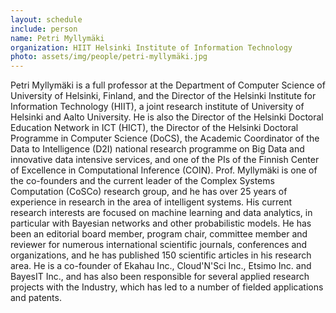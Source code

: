 ```yaml
---
layout: schedule
include: person
name: Petri Myllymäki
organization: HIIT Helsinki Institute of Information Technology
photo: assets/img/people/petri-myllymäki.jpg
---
```


Petri Myllymäki is a full professor at the Department of Computer Science of University of Helsinki, Finland, and the Director of 
the Helsinki Institute for Information Technology (HIIT), a joint research institute of University of Helsinki and Aalto University. 
He is also the Director of the Helsinki Doctoral Education Network in ICT (HICT), the Director of the Helsinki Doctoral Programme in 
Computer Science (DoCS), the Academic Coordinator of the Data to Intelligence (D2I) national research programme on Big Data and 
innovative data intensive services, and one of the PIs of the Finnish Center of Excellence in Computational Inference (COIN). 
Prof. Myllymäki is one of the co-founders and the current leader of the Complex Systems Computation (CoSCo) research group, and he 
has over 25 years of experience in research in the area of intelligent systems. His current research interests are focused on machine 
learning and data analytics, in particular with Bayesian networks and other probabilistic models. He has been an editorial board member, 
program chair, committee member and reviewer for numerous international scientific journals, conferences and organizations, and he has 
published 150 scientific articles in his research area. He is a co-founder of Ekahau Inc., Cloud'N'Sci Inc., Etsimo Inc. and BayesIT Inc., 
and has also been responsible for several applied research projects with the Industry, which has led to a number of fielded applications 
and patents.

